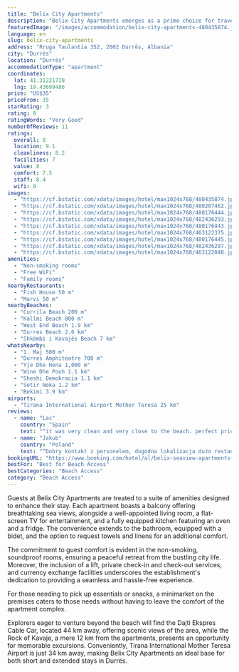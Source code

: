 ```yaml
---
title: "Belix City Apartments"
description: "Belix City Apartments emerges as a prime choice for travelers seeking comfort and convenience in Durrës, situated a mere stone's throw away from the pristine Currila Beach and within easy reach of Kallmi Beach."
featuredImage: "/images/accommodation/belix-city-apartments-480435874.jpg"
language: en
slug: belix-city-apartments
address: "Rruga Taulantia 352, 2002 Durrës, Albania"
city: "Durrës"
location: "Durrës"
accommodationType: "apartment"
coordinates:
  lat: 41.31221728
  lng: 19.43699486
price: "US$35"
priceFrom: 35
starRating: 3
rating: 8
ratingWords: "Very Good"
numberOfReviews: 11
ratings:
  overall: 8
  location: 9.1
  cleanliness: 8.2
  facilities: 7
  value: 8
  comfort: 7.5
  staff: 8.4
  wifi: 0
images:
  - "https://cf.bstatic.com/xdata/images/hotel/max1024x768/480435874.jpg?k=74d5291599e14d0a2d0c20d1c2e1956f6026fb74f813099dccdc6ce7334db9ba&o=&hp=1"
  - "https://cf.bstatic.com/xdata/images/hotel/max1024x768/480207462.jpg?k=317f79e700e9084af82ed848f38d59e2404fecceaff8595bc33b7137f25c1a10&o=&hp=1"
  - "https://cf.bstatic.com/xdata/images/hotel/max1024x768/480176444.jpg?k=a476370c1e141aab348b84692880614325eaa4d8db1bd47bd83015154a65a613&o=&hp=1"
  - "https://cf.bstatic.com/xdata/images/hotel/max1024x768/482436293.jpg?k=34aaa8876f1b89698ee4c2e4c1c99c4788fd196747ab11a4b6b563c7bb6251c4&o=&hp=1"
  - "https://cf.bstatic.com/xdata/images/hotel/max1024x768/480176443.jpg?k=2e54209d7e691146efb18c53880fd3f6dfc97d4727aee06afc87a291356e3975&o=&hp=1"
  - "https://cf.bstatic.com/xdata/images/hotel/max1024x768/463122375.jpg?k=d458bc56883023b3d674eea52b0a5ecb317a1402664c57e6ea2408a8d58cef74&o=&hp=1"
  - "https://cf.bstatic.com/xdata/images/hotel/max1024x768/480176445.jpg?k=9e1466e40a1be80ac9263ac7518a51b600911083113751196bb68312e4e017f9&o=&hp=1"
  - "https://cf.bstatic.com/xdata/images/hotel/max1024x768/482436297.jpg?k=99ec4f478a045553a31b06d72cd681d4361f8df39a7970fe5acdfd44fd059cc5&o=&hp=1"
  - "https://cf.bstatic.com/xdata/images/hotel/max1024x768/463122048.jpg?k=5826a8622abafdb46b7937cc27deea7e48d4ac2c12863337800b0814aea95d10&o=&hp=1"
amenities:
  - "Non-smoking rooms"
  - "Free WiFi"
  - "Family rooms"
nearbyRestaurants:
  - "Fish House 50 m"
  - "Marvi 50 m"
nearbyBeaches:
  - "Currila Beach 200 m"
  - "Kallmi Beach 800 m"
  - "West End Beach 1.9 km"
  - "Durres Beach 2.6 km"
  - "Shkëmbi i Kavajës Beach 7 km"
whatsNearby:
  - "1. Maj 500 m"
  - "Durres Amphiteatre 700 m"
  - "Yje Dhe Hena 1,000 m"
  - "Wine Dhe Pooh 1.1 km"
  - "Sheshi Demokracia 1.1 km"
  - "Sotir Noka 1.2 km"
  - "Bekimi 3.9 km"
airports:
  - "Tirana International Airport Mother Teresa 25 km"
reviews:
  - name: "Lac"
    country: "Spain"
    text: "“it was very clean and very close to the beach. perfect price for the area. It is 10 minutes from the city center and within meters from all the best bars and restaurants of Durres.”"
  - name: "Jakub"
    country: "Poland"
    text: "“Dobry kontakt z personelem, dogodna lokalizacja dużo restauracji. Apartament jak za taką cenę bardzo ładny i czysty. Polecam”"
bookingURL: "https://www.booking.com/hotel/al/belix-seaview-apartments-durres.en-gb.html?aid=8035640"
bestFor: "Best for Beach Access"
bestCategories: "Beach Access"
category: "Beach Access"
---
```


Guests at Belix City Apartments are treated to a suite of amenities designed to enhance their stay. Each apartment boasts a balcony offering breathtaking sea views, alongside a well-appointed living room, a flat-screen TV for entertainment, and a fully equipped kitchen featuring an oven and a fridge. The convenience extends to the bathroom, equipped with a bidet, and the option to request towels and linens for an additional comfort.

The commitment to guest comfort is evident in the non-smoking, soundproof rooms, ensuring a peaceful retreat from the bustling city life. Moreover, the inclusion of a lift, private check-in and check-out services, and currency exchange facilities underscores the establishment's dedication to providing a seamless and hassle-free experience.

For those needing to pick up essentials or snacks, a minimarket on the premises caters to those needs without having to leave the comfort of the apartment complex. 

Explorers eager to venture beyond the beach will find the Dajti Ekspres Cable Car, located 44 km away, offering scenic views of the area, while the Rock of Kavaje, a mere 12 km from the apartments, presents an opportunity for memorable excursions. Conveniently, Tirana International Mother Teresa Airport is just 34 km away, making Belix City Apartments an ideal base for both short and extended stays in Durrës.